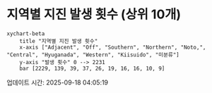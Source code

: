 # 지역별 지진 발생 횟수 (상위 10개)

```mermaid
xychart-beta
    title "지역별 지진 발생 횟수"
    x-axis ["Adjacent", "Off", "Southern", "Northern", "Noto,", "Central", "Hyuganada", "Western", "Kiisuido", "미분류"]
    y-axis "발생 횟수" 0 --> 2231
    bar [2229, 139, 39, 37, 26, 19, 16, 16, 10, 9]
```

업데이트 시간: 2025-09-18 04:05:19
